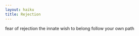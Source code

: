 ```yaml
---
layout: haiku
title: Rejection
---
```


fear of rejection
the innate wish to belong
follow your own path
